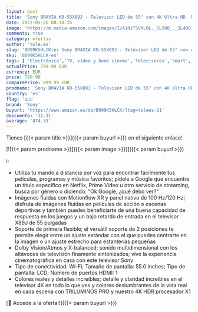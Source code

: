 ```yaml
---
layout: post
title: 'Sony BRAVIA KD-55X89J - Televisor LED de 55" con 4K Ultra HD  UHD   alto rango dinámico  HDR  y Smart TV con Google TV  modelo 2021  color negro'
date: 2022-05-26 00:18:35
image: 'https://m.media-amazon.com/images/I/418zTSVhL0L._SL500_._SL400_.jpg'
comments: true
category: ofertas
author: 'tole.es'
slug: 'B099K5HLCK-es Sony BRAVIA KD-55X89J - Televisor LED de 55" con 4K Ultra...'
sku: 'B099K5HLCK-es'
tags: [ 'Electrónica','TV, vídeo y home cinema','Televisores','smart','sony','televisor','tv','🇪🇸', ]
actualPrice: 799.99 EUR
currency: EUR
price: 799.99
comparePrice: 899.99 EUR
prodname: 'Sony BRAVIA KD-55X89J - Televisor LED de 55" con 4K Ultra HD  UHD   alto rango dinámico  HDR  y Smart TV con Google TV  modelo 2021  color negro'
country: 'es'
flag: '🇪🇸'
brand: 'Sony'
buyurl: 'https://www.amazon.es/dp/B099K5HLCK/?tag=tolees-21'
descuento: '11.11'
average: '874.33'
---
```


Tienes [{{< param title >}}]({{< param buyurl >}}) en el siguiente enlace!

[![{{< param prodname >}}]({{< param image >}})]({{< param buyurl >}})

ℹ️:

- Utiliza tu mando a distancia por voz para encontrar fácilmente tus películas, programas y música favoritos; pídele a Google que encuentre un título específico en Netflix, Prime Video u otro servicio de streaming, busca por género o diciendo: "Ok Google, ¿qué debo ver?"
- Imágenes fluidas con Motionflow XR y panel nativo de 100 Hz/120 Hz; disfruta de imágenes fluidas en películas de acción o escenas deportivas y también puedes beneficiarte de una buena capacidad de respuesta en los juegos y un bajo retardo de entrada en el televisor X89J de 55 pulgadas
- Soporte de primera flexible; el versátil soporte de 2 posiciones te permite elegir entre un ajuste estándar con el que puedes centrarte en la imagen o un ajuste estrecho para estanterías pequeñas
- Dolby Vision/Atmos y X-balanced; sonido multidimensional con los altavoces de televisión finamente sintonizados; vive la experiencia cinematográfica en casa con este televisor Sony
- Tipo de conectividad: Wi-Fi; Tamaño de pantalla: 55.0 inches; Tipo de pantalla: LCD; Número de puertos HDMI: 1
- Colores reales y detalles increíbles; detalle y claridad increíbles en el televisor 4K en todo lo que ves y colores deslumbrantes de la vida real en cada escena con TRILUMINOS PRO y nuestro 4K HDR procesador X1

[🛒 Accede a la oferta!!]({{< param buyurl >}})
